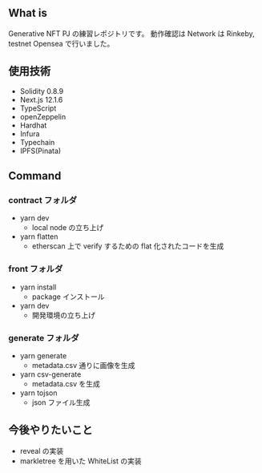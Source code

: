 ## What is

Generative NFT PJ の練習レポジトリです。
動作確認は Network は Rinkeby, testnet Opensea で行いました。

## 使用技術

- Solidity 0.8.9
- Next.js 12.1.6
- TypeScript
- openZeppelin
- Hardhat
- Infura
- Typechain
- IPFS(Pinata)

## Command

### contract フォルダ

- yarn dev
  - local node の立ち上げ
- yarn flatten
  - etherscan 上で verify するための flat 化されたコードを生成

### front フォルダ

- yarn install
  - package インストール
- yarn dev
  - 開発環境の立ち上げ

### generate フォルダ

- yarn generate
  - metadata.csv 通りに画像を生成
- yarn csv-generate
  - metadata.csv を生成
- yarn tojson
  - json ファイル生成

## 今後やりたいこと

- reveal の実装
- markletree を用いた WhiteList の実装
